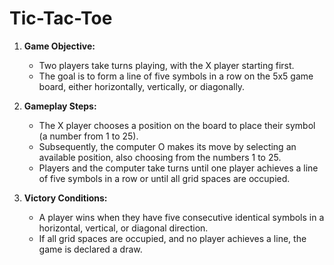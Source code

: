 # Tic-Tac-Toe
1. **Game Objective:**
   - Two players take turns playing, with the X player starting first.
   - The goal is to form a line of five symbols in a row on the 5x5 game board, either horizontally, vertically, or diagonally.

2. **Gameplay Steps:**
   - The X player chooses a position on the board to place their symbol (a number from 1 to 25).
   - Subsequently, the computer O makes its move by selecting an available position, also choosing from the numbers 1 to 25.
   - Players and the computer take turns until one player achieves a line of five symbols in a row or until all grid spaces are occupied.

3. **Victory Conditions:**
   - A player wins when they have five consecutive identical symbols in a horizontal, vertical, or diagonal direction.
   - If all grid spaces are occupied, and no player achieves a line, the game is declared a draw.
